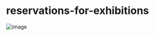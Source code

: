 # reservations-for-exhibitions
![image](https://user-images.githubusercontent.com/79898245/138383665-5d7adccb-3e03-42ee-97be-756d295a4a1d.png)
